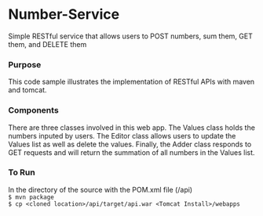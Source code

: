 # Number-Service
Simple RESTful service that allows users to POST numbers, sum them, GET them, and DELETE them

### Purpose
This code sample illustrates the implementation of RESTful APIs with maven and tomcat. 

### Components  
There are three classes involved in this web app. The Values class holds the numbers inputed by users. 
The Editor class allows users to update the Values list as well as delete the values. Finally, 
the Adder class responds to GET requests and will return the summation of all numbers in the Values list.

### To Run
In the directory of the source with the POM.xml file (/api)  
`$ mvn package`  
`$ cp <cloned location>/api/target/api.war <Tomcat Install>/webapps`
